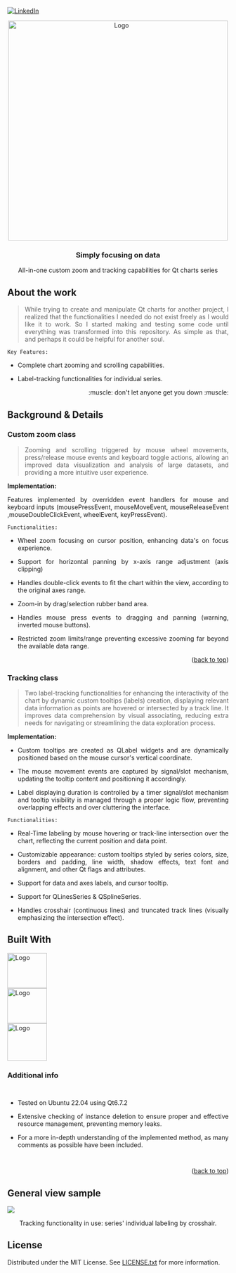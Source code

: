 [![LinkedIn][linkedin-shield]][linkedin-url]

<!-- PROJECT LOGO -->
<div align="center">
  <a align="center">
    <img src="https://github.com/criogenox/All-in-one-Zoom-and-Tracking-for-Qt-Charts/assets/53323058/abbacd5d-0411-4a9a-8d4f-3605097c13bd.png" alt="Logo" width="500">
  </a>
  <h3 align="center">Simply focusing on data</h3>
  <p align="center">
    All-in-one custom zoom and tracking capabilities for Qt charts series 
  </p>
</div>

## About the work

<div align="justify">
  <p>
  
> While trying to create and manipulate Qt charts for another project, I realized that the functionalities I needed do not exist freely as I would like it to work. So I started making and testing some code until everything was transformed into this repository. As simple as that, and perhaps it could be helpful for another soul.

`Key Features:`

- Complete chart zooming and scrolling capabilities. 
- Label-tracking functionalities for individual series.
  
   </p>
       <p align="right">
    :muscle: don't let anyone get you down :muscle:
  </p> 
   <div>
   
## Background & Details

### Custom zoom class

<div align="justify">
  <p>

> Zooming and scrolling triggered by mouse wheel movements, press/release mouse events and keyboard toggle actions, allowing an improved data visualization and analysis of large datasets, and providing a more intuitive user experience.

**Implementation:**

Features implemented by overridden event handlers for mouse and keyboard inputs (mousePressEvent, mouseMoveEvent, mouseReleaseEvent ,mouseDoubleClickEvent, wheelEvent, keyPressEvent).

`Functionalities:`

- Wheel zoom focusing on cursor position, enhancing data's on focus experience.
- Support for horizontal panning by x-axis range adjustment (axis clipping)
- Handles double-click events to fit the chart within the view, according to the original axes range.
- Zoom-in by drag/selection rubber band area.
- Handles mouse press events to dragging and panning (warning, inverted mouse buttons).
- Restricted zoom limits/range preventing excessive zooming far beyond the available data range.
 
  </p>
   <div>

<p align="right">(<a href="#top">back to top</a>)</p>

### Tracking class

<div align="justify">
  <p>

> Two label-tracking functionalities for enhancing the interactivity of the chart by dynamic custom tooltips (labels) creation, displaying relevant data information as points are hovered or intersected by a track line. It improves data comprehension by visual associating, reducing extra needs for navigating or streamlining the data exploration process.

**Implementation:**

- Custom tooltips are created as QLabel widgets and are dynamically positioned based on the mouse cursor's vertical coordinate.

- The mouse movement events are captured by signal/slot mechanism, updating the tooltip content and positioning it accordingly.

- Label displaying duration is controlled by a timer signal/slot mechanism and tooltip visibility is managed through a proper logic flow, preventing overlapping effects and over cluttering the interface.

`Functionalities:`

- Real-Time labeling by mouse hovering or track-line intersection over the chart, reflecting the current position and data point.

- Customizable appearance: custom tooltips styled by series colors, size, borders and padding, line width, shadow effects, text font and alignment, and other Qt flags and attributes.

- Support for data and axes labels, and cursor tooltip.

- Support for QLinesSeries & QSplineSeries.

- Handles crosshair (continuous lines) and truncated track lines (visually emphasizing the intersection effect).

   </p>
   <div>

## Built With

<div style="display: flex; flex-direction: column; align=center">
    <img class="img"src="https://github.com/criogenox/B_ECC-Cpp-version_plot-capabilities_noGUI/assets/53323058/1fdf2d22-fb04-45aa-9db0-8bd973942914.png" alt="Logo" width="90" height="80"/>
    <img class="img"src="https://github.com/criogenox/B_ECC-Cpp-version_plot-capabilities_noGUI/assets/53323058/6870b0b2-403c-49da-b745-5714b08f4a73.png" alt="Logo" width="90" height="80"/>
    <img class="img"src="https://github.com/criogenox/B_ECC-Cpp-version_plot-capabilities_noGUI/assets/53323058/781b169a-440c-4c8a-9fbb-caa5ce150d13.png" alt="Logo" width="90" height="85"/>

### Additional info

- Tested on Ubuntu 22.04 using Qt6.7.2
  
- Extensive checking of instance deletion to ensure proper and effective resource management, preventing memory leaks.
  
- For a more in-depth understanding of the implemented method, as many comments as possible have been included.

</div>

<p align="right">(<a href="#top">back to top</a>)</p>

##  General view sample

<div align="justify"> 
  <!-- <img align="right" src="https://user-images.githubusercontent.com/53323058/230650942-4c2e0ad4-2d52-46fe-aa67-8860c642e5f6.png" width="500"> -->
<img align="center" src="https://github.com/criogenox/All-in-one-Zoom-and-Tracking-for-Qt-Charts/assets/53323058/7c5c897f-1410-4d45-acf3-f3a42ff65564.png">
   </p>
       <p align="center">
Tracking functionality in use: series' individual labeling by crosshair.
  </p> 
</div>

<!-- LICENSE -->
## License

Distributed under the MIT License. See [LICENSE.txt][license-url] for more information.

<!-- MARKDOWN LINKS & IMAGES -->
[linkedin-shield]: https://user-images.githubusercontent.com/53323058/230575198-fa1acbf4-8f82-4d8e-b245-3979276bc240.png
[linkedin-url]: https://www.linkedin.com/in/criogenox/
[eqsreadme-url]: https://github.com/criogenox/E-Symbolic-Railway-Dynamics-Formulation/tree/master/eqs2latex
[eqssrc-url]: https://github.com/criogenox/E-Symbolic-Railway-Dynamics-Formulation/tree/master/eqs2latex/src
[ginac-url]: https://www.ginac.de/
[license-url]: https://github.com/criogenox/All-in-one-Zoom-and-Tracking-for-Qt-Charts/tree/master?tab=MIT-1-ov-file
